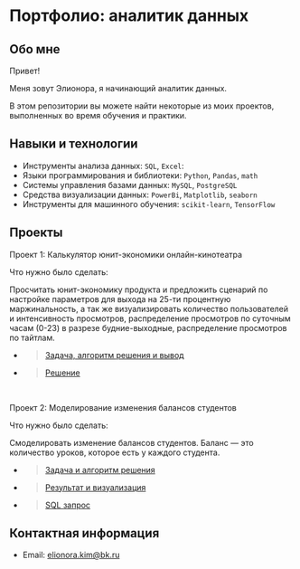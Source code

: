# Портфолио: аналитик данных

## Обо мне 

Привет! 

Меня зовут Элионора, я начинающий аналитик данных. 

В этом репозитории вы можете найти некоторые из моих проектов, выполненных во время обучения и практики.
<br>

## Навыки и технологии
- Инструменты анализа данных: ``SQL``, ``Excel``: 
- Языки программирования и библиотеки: ``Python``, ``Pandas``, ``math`` 
- Системы управления базами данных: ``MySQL``, ``PostgreSQL``
- Средства визуализации данных: ``PowerBi``, ``Matplotlib``, ``seaborn``
- Инструменты для машинного обучения: ``scikit-learn``, ``TensorFlow``

## Проекты
<p> Проект 1: Калькулятор юнит-экономики онлайн-кинотеатра</p>
<p>Что нужно было сделать:<p>
Просчитать юнит-экономику продукта и предложить сценарий по настройке параметров для выхода на 25-ти процентную маржинальность, а так же визуализировать количество пользователей и интенсивность просмотров, распределение просмотров по суточным часам (0-23) в разрезе будние-выходные, распределение просмотров по тайтлам.
  
- > <a href="https://docs.google.com/document/d/1USSSYBxT64XTWtfo0oHNYMLYw3v1IhvgwInHSgqufo0/edit?usp=sharing">Задача, алгоритм решения и вывод</a>
- > <a href="https://docs.google.com/spreadsheets/d/1kLnMyYuzJ_1Yp3x6_IoFi9E7uO0Zu-RevWUQmKBlIhk/edit?usp=sharing">Решение</a>
<br> 

Проект 2: Моделирование изменения балансов студентов

<p>Что нужно было сделать:<p>
Смоделировать изменение балансов студентов.
Баланс — это количество уроков, которое есть у каждого студента.

- > <a href="https://docs.google.com/document/d/148m-DvQa5C3Iq9khqXLRU7krZOgWKayw9QTGYtUJXc8/edit?usp=sharing">Задача и алгоритм решения </a>
- > <a href="https://docs.google.com/spreadsheets/d/1xDWAjmgIYO6c1CI0tVFuQZ2YsHWRWofaN6xrmGppYuw/edit?usp=sharing">Результат и визуализация </a>
- > <a href="https://drive.google.com/file/d/1uWUXPdcMH4LR-PjGaraTGH-Cmen1A0EG/view?usp=share_link">SQL запрос </a>

## Контактная информация
- Email: elionora.kim@bk.ru

